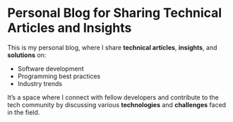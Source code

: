 # Personal Blog for Sharing Technical Articles and Insights

This is my personal blog, where I share **technical articles**, **insights**, and **solutions** on:
- Software development
- Programming best practices
- Industry trends

It’s a space where I connect with fellow developers and contribute to the tech community by discussing various **technologies** and **challenges** faced in the field.
